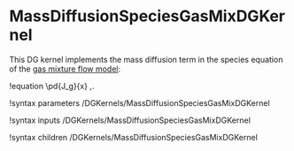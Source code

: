 # MassDiffusionSpeciesGasMixDGKernel

This DG kernel implements the mass diffusion term in the species equation of
the [gas mixture flow model](thermal_hydraulics/theory_manual/gas_mix_model/index.md):

!equation
\pd{J_g}{x} \,.

!syntax parameters /DGKernels/MassDiffusionSpeciesGasMixDGKernel

!syntax inputs /DGKernels/MassDiffusionSpeciesGasMixDGKernel

!syntax children /DGKernels/MassDiffusionSpeciesGasMixDGKernel
